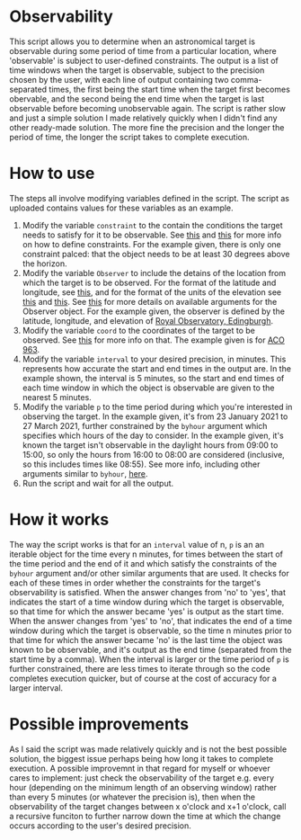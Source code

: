 # Observability
This script allows you to determine when an astronomical target is observable during some period of time from a particular location, where 'observable' is subject to user-defined constraints. The output is a list of time windows when the target is observable, subject to the precision chosen by the user, with each line of output containing two comma-separated times, the first being the start time when the target first becomes obervable, and the second being the end time when the target is last observable before becoming unobservable again.
The script is rather slow and just a simple solution I made relatively quickly when I didn't find any other ready-made solution. The more fine the precision and the longer the period of time, the longer the script takes to complete execution.
# How to use
The steps all involve modifying variables defined in the script. The script as uploaded contains values for these variables as an example.
1. Modify the variable `constraint` to the contain the conditions the target needs to satisfy for it to be observable. See [this](https://astroplan.readthedocs.io/en/latest/tutorials/constraints.html) and [this](https://astroplan.readthedocs.io/en/latest/api.html) for more info on how to define constraints. For the example given, there is only one constraint palced: that the object needs to be at least 30 degrees above the horizon.
2. Modify the variable `Observer` to include the detains of the location from which the target is to be observed. For the format of the latitude and longitude, see [this](https://docs.astropy.org/en/stable/api/astropy.coordinates.Angle.html), and for the format of the units of the elevation see [this](https://docs.astropy.org/en/stable/units/) and [this](https://docs.astropy.org/en/stable/units/#module-astropy.units). See [this](https://astroplan.readthedocs.io/en/latest/api/astroplan.Observer.html) for more details on available arguments for the Observer object. For the example given, the observer is defined by the latitude, longitude, and elevation of [Royal Observatory, Edingburgh](https://en.wikipedia.org/wiki/Royal_Observatory,_Edinburgh).
3. Modify the variable `coord` to the coordinates of the target to be observed. See [this](https://docs.astropy.org/en/stable/api/astropy.coordinates.SkyCoord.html) for more info on that. The example given is for [ACO 963](http://simbad.u-strasbg.fr/simbad/sim-id?Ident=ACO+++963).
4. Modify the variable `interval` to your desired precision, in minutes. This represents how accurate the start and end times in the output are. In the example shown, the interval is 5 minutes, so the start and end times of each time window in which the object is observable are given to the nearest 5 minutes.
5. Modify the variable `p` to the time period during which you're interested in observing the target. In the example given, it's from 23 January 2021 to 27 March 2021, further constrained by the `byhour` argument which specifies which hours of the day to consider. In the example given, it's known the target isn't observable in the daylight hours from 09:00 to 15:00, so only the hours from 16:00 to 08:00 are considered (inclusive, so this includes times like 08:55). See more info, including other arguments similar to `byhour`, [here](https://dateutil.readthedocs.io/en/stable/rrule.html).
6. Run the script and wait for all the output.
# How it works
The way the script works is that for an `interval` value of n, `p` is an an iterable object for the time every n minutes, for times between the start of the time period and the end of it and which satisfy the constraints of the `byhour` argument and/or other similar arguments that are used. It checks for each of these times in order whether the constraints for the target's observability is satisfied. When the answer changes from 'no' to 'yes', that indicates the start of a time window during which the target is observable, so that time for which the answer became 'yes' is output as the start time. When the answer changes from 'yes' to 'no', that indicates the end of a time window during which the target is observable, so the time n minutes prior to that time for which the answer became 'no' is the last time the object was known to be observable, and it's output as the end time (separated from the start time by a comma).
When the interval is larger or the time period of `p` is further constrained, there are less times to iterate through so the code completes execution quicker, but of course at the cost of accuracy for a larger interval.
# Possible improvements
As I said the script was made relatively quickly and is not the best possible solution, the biggest issue perhaps being how long it takes to complete execution. A possible improvemnt in that regard for myself or whoever cares to implement: just check the observability of the target e.g. every hour (depending on the minimum length of an observing window) rather than every 5 minutes (or whatever the precision is), then when the observability of the target changes between x o'clock and x+1 o'clock, call a recursive funciton to further narrow down the time at which the change occurs according to the user's desired precision.
